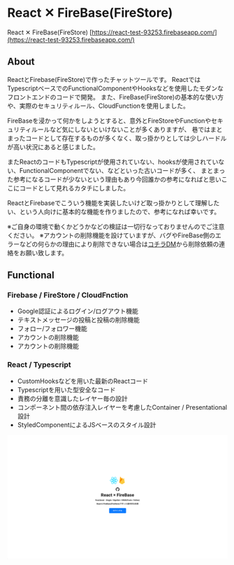 # React ✕ FireBase(FireStore)

React ✕ FireBase(FireStore) [https://react-test-93253.firebaseapp.com/](https://react-test-93253.firebaseapp.com/)

## About
ReactとFirebase(FireStore)で作ったチャットツールです。
ReactではTypescriptベースでのFunctionalComponentやHooksなどを使用したモダンなフロントエンドのコードで開発。
また、FireBase(FireStore)の基本的な使い方や、実際のセキュリティルール、CloudFunctionを使用しました。

FireBaseを浸かって何かをしようとすると、意外とFireStoreやFunctionやセキュリティルールなど気にしないといけないことが多くありますが、
巷ではまとまったコードとして存在するものが多くなく、取っ掛かりとしては少しハードルが高い状況にあると感じました。

またReactのコードもTypescriptが使用されていない、hooksが使用されていない、FunctionalComponentでない、などといった古いコードが多く、
まとまった参考になるコードが少ないという理由もあり今回誰かの参考になればと思いここにコードとして見れるカタチにしました。

ReactとFirebaseでこういう機能を実装したいけど取っ掛かりとして理解したい、という人向けに基本的な機能を作りましたので、参考になれば幸いです。

※ご自身の環境で動くかどうかなどの検証は一切行なっておりませんのでご注意ください。
※アカウントの削除機能を設けていますが、バグやFireBase側のエラーなどの何らかの理由により削除できない場合は[コチラDM](https://twitter.com/ryohei_wada_rw)から削除依頼の連絡をお願い致します。

## Functional

### Firebase / FireStore / CloudFnction
* Google認証によるログイン/ログアウト機能
* テキストメッセージの投稿と投稿の削除機能
* フォロー/フォロワー機能
* アカウントの削除機能
* アカウントの削除機能

### React / Typescript
* CustomHooksなどを用いた最新のReactコード
* Typescriptを用いた型安全なコード
* 責務の分離を意識したレイヤー毎の設計
* コンポーネント間の依存注入レイヤーを考慮したContainer / Presentational設計
* StyledComponentによるJSベースのスタイル設計

![01](https://github.com/wadaryohei/react_firestore/blob/images/react_firebase_01.png "01")
